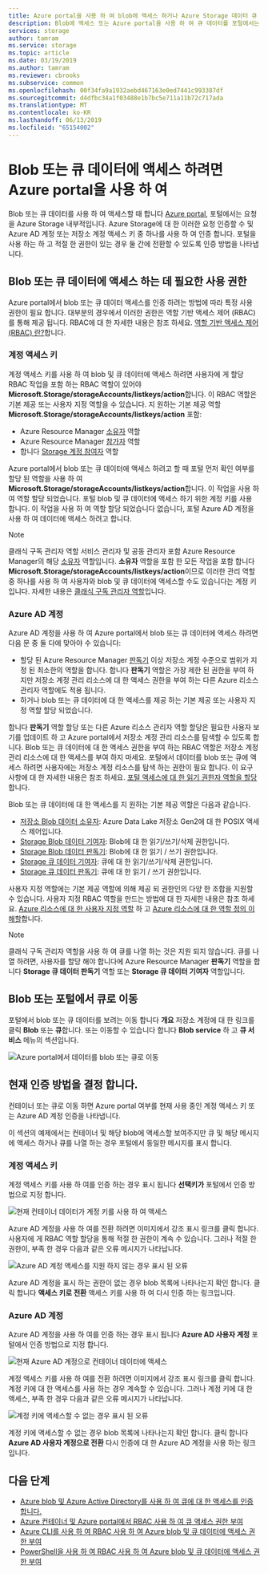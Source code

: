 ```yaml
---
title: Azure portal을 사용 하 여 blob에 액세스 하거나 Azure Storage 데이터 큐
description: Blob에 액세스 또는 Azure portal을 사용 하 여 큐 데이터를 포털에서는 요청을 Azure Storage 내부적 경우. Azure Storage에 대 한 이러한 요청 인증할 수 및 Azure AD 계정 또는 저장소 계정 액세스 키 중 하나를 사용 하 여 인증 합니다.
services: storage
author: tamram
ms.service: storage
ms.topic: article
ms.date: 03/19/2019
ms.author: tamram
ms.reviewer: cbrooks
ms.subservice: common
ms.openlocfilehash: 00f34fa9a1932aebd467163e0ed7441c993387df
ms.sourcegitcommit: d4dfbc34a1f03488e1b7bc5e711a11b72c717ada
ms.translationtype: MT
ms.contentlocale: ko-KR
ms.lasthandoff: 06/13/2019
ms.locfileid: "65154002"
---
```

# <a name="use-the-azure-portal-to-access-blob-or-queue-data"></a>Blob 또는 큐 데이터에 액세스 하려면 Azure portal을 사용 하 여

Blob 또는 큐 데이터를 사용 하 여 액세스할 때 합니다 [Azure portal](https://portal.azure.com), 포털에서는 요청을 Azure Storage 내부적입니다. Azure Storage에 대 한 이러한 요청 인증할 수 및 Azure AD 계정 또는 저장소 계정 액세스 키 중 하나를 사용 하 여 인증 합니다. 포털을 사용 하는 하 고 적절 한 권한이 있는 경우 둘 간에 전환할 수 있도록 인증 방법을 나타냅니다.  

## <a name="permissions-needed-to-access-blob-or-queue-data"></a>Blob 또는 큐 데이터에 액세스 하는 데 필요한 사용 권한

Azure portal에서 blob 또는 큐 데이터 액세스를 인증 하려는 방법에 따라 특정 사용 권한이 필요 합니다. 대부분의 경우에서 이러한 권한은 역할 기반 액세스 제어 (RBAC)를 통해 제공 됩니다. RBAC에 대 한 자세한 내용은 참조 하세요. [역할 기반 액세스 제어 (RBAC) 란?](../../role-based-access-control/overview.md)합니다.

### <a name="account-access-key"></a>계정 액세스 키

계정 액세스 키를 사용 하 여 blob 및 큐 데이터에 액세스 하려면 사용자에 게 할당 RBAC 작업을 포함 하는 RBAC 역할이 있어야 **Microsoft.Storage/storageAccounts/listkeys/action**합니다. 이 RBAC 역할은 기본 제공 또는 사용자 지정 역할을 수 있습니다. 지 원하는 기본 제공 역할 **Microsoft.Storage/storageAccounts/listkeys/action** 포함:

- Azure Resource Manager [소유자](../../role-based-access-control/built-in-roles.md#owner) 역할
- Azure Resource Manager [참가자](../../role-based-access-control/built-in-roles.md#contributor) 역할
- 합니다 [Storage 계정 참여자](../../role-based-access-control/built-in-roles.md#storage-account-contributor) 역할

Azure portal에서 blob 또는 큐 데이터에 액세스 하려고 할 때 포털 먼저 확인 여부를 할당 된 역할을 사용 하 여 **Microsoft.Storage/storageAccounts/listkeys/action**합니다. 이 작업을 사용 하 여 역할 할당 되었습니다. 포털 blob 및 큐 데이터에 액세스 하기 위한 계정 키를 사용 합니다. 이 작업을 사용 하 여 역할 할당 되었습니다 없습니다, 포털 Azure AD 계정을 사용 하 여 데이터에 액세스 하려고 합니다.

> [!NOTE]
> 클래식 구독 관리자 역할 서비스 관리자 및 공동 관리자 포함 Azure Resource Manager의 해당 [소유자](../../role-based-access-control/built-in-roles.md#owner) 역할입니다. **소유자** 역할을 포함 한 모든 작업을 포함 합니다 **Microsoft.Storage/storageAccounts/listkeys/action**이므로 이러한 관리 역할 중 하나를 사용 하 여 사용자와 blob 및 큐 데이터에 액세스할 수도 있습니다는 계정 키입니다. 자세한 내용은 [클래식 구독 관리자 역할](../../role-based-access-control/rbac-and-directory-admin-roles.md#classic-subscription-administrator-roles)입니다.

### <a name="azure-ad-account"></a>Azure AD 계정

Azure AD 계정을 사용 하 여 Azure portal에서 blob 또는 큐 데이터에 액세스 하려면 다음 문 중 둘 다에 맞아야 수 있습니다:

- 할당 된 Azure Resource Manager [판독기](../../role-based-access-control/built-in-roles.md#reader) 이상 저장소 계정 수준으로 범위가 지정 된 최소한의 역할을 합니다. 합니다 **판독기** 역할은 가장 제한 된 권한을 부여 하지만 저장소 계정 관리 리소스에 대 한 액세스 권한을 부여 하는 다른 Azure 리소스 관리자 역할에도 적용 됩니다.
- 하거나 blob 또는 큐 데이터에 대 한 액세스를 제공 하는 기본 제공 또는 사용자 지정 역할 할당 되었습니다.

합니다 **판독기** 역할 할당 또는 다른 Azure 리소스 관리자 역할 할당은 필요한 사용자 보기를 업데이트 하 고 Azure portal에서 저장소 계정 관리 리소스를 탐색할 수 있도록 합니다. Blob 또는 큐 데이터에 대 한 액세스 권한을 부여 하는 RBAC 역할은 저장소 계정 관리 리소스에 대 한 액세스를 부여 하지 마세요. 포털에서 데이터를 blob 또는 큐에 액세스 하려면 사용자에는 저장소 계정 리소스를 탐색 하는 권한이 필요 합니다. 이 요구 사항에 대 한 자세한 내용은 참조 하세요. [포털 액세스에 대 한 읽기 권한자 역할을 할당](../common/storage-auth-aad-rbac-portal.md#assign-the-reader-role-for-portal-access)합니다.

Blob 또는 큐 데이터에 대 한 액세스를 지 원하는 기본 제공 역할은 다음과 같습니다.

- [저장소 Blob 데이터 소유자](../../role-based-access-control/built-in-roles.md#storage-blob-data-owner): Azure Data Lake 저장소 Gen2에 대 한 POSIX 액세스 제어입니다.
- [Storage Blob 데이터 기여자](../../role-based-access-control/built-in-roles.md#storage-blob-data-contributor): Blob에 대 한 읽기/쓰기/삭제 권한입니다.
- [Storage Blob 데이터 판독기](../../role-based-access-control/built-in-roles.md#storage-blob-data-reader): Blob에 대 한 읽기 / 쓰기 권한입니다.
- [Storage 큐 데이터 기여자](../../role-based-access-control/built-in-roles.md#storage-queue-data-contributor): 큐에 대 한 읽기/쓰기/삭제 권한입니다.
- [Storage 큐 데이터 판독기](../../role-based-access-control/built-in-roles.md#storage-queue-data-reader): 큐에 대 한 읽기 / 쓰기 권한입니다.
    
사용자 지정 역할에는 기본 제공 역할에 의해 제공 되 권한인의 다양 한 조합을 지원할 수 있습니다. 사용자 지정 RBAC 역할을 만드는 방법에 대 한 자세한 내용은 참조 하세요. [Azure 리소스에 대 한 사용자 지정 역할](../../role-based-access-control/custom-roles.md) 하 고 [Azure 리소스에 대 한 역할 정의 이해할](../../role-based-access-control/role-definitions.md)합니다.

> [!NOTE]
> 클래식 구독 관리자 역할을 사용 하 여 큐를 나열 하는 것은 지원 되지 않습니다. 큐를 나열 하려면, 사용자를 할당 해야 합니다에 Azure Resource Manager **판독기** 역할을 합니다 **Storage 큐 데이터 판독기** 역할 또는 **Storage 큐 데이터 기여자** 역할입니다.

## <a name="navigate-to-blobs-or-queues-in-the-portal"></a>Blob 또는 포털에서 큐로 이동

포털에서 blob 또는 큐 데이터를 보려는 이동 합니다 **개요** 저장소 계정에 대 한 링크를 클릭 **Blob** 또는 **큐**합니다. 또는 이동할 수 있습니다 합니다 **Blob service** 하 고 **큐 서비스** 메뉴의 섹션입니다. 

![Azure portal에서 데이터를 blob 또는 큐로 이동](media/storage-access-blobs-queues-portal/blob-queue-access.png)

## <a name="determine-the-current-authentication-method"></a>현재 인증 방법을 결정 합니다.

컨테이너 또는 큐로 이동 하면 Azure portal 여부를 현재 사용 중인 계정 액세스 키 또는 Azure AD 계정 인증을 나타냅니다.

이 섹션의 예제에서는 컨테이너 및 해당 blob에 액세스할 보여주지만 큐 및 해당 메시지에 액세스 하거나 큐를 나열 하는 경우 포털에서 동일한 메시지를 표시 합니다.

### <a name="account-access-key"></a>계정 액세스 키

계정 액세스 키를 사용 하 여를 인증 하는 경우 표시 됩니다 **선택키가** 포털에서 인증 방법으로 지정 합니다.

![현재 컨테이너 데이터가 계정 키를 사용 하 여 액세스](media/storage-access-blobs-queues-portal/auth-method-access-key.png)

Azure AD 계정을 사용 하 여를 전환 하려면 이미지에서 강조 표시 링크를 클릭 합니다. 사용자에 게 RBAC 역할 할당을 통해 적절 한 권한이 계속 수 있습니다. 그러나 적절 한 권한이, 부족 한 경우 다음과 같은 오류 메시지가 나타납니다.

![Azure AD 계정 액세스를 지원 하지 않는 경우 표시 된 오류](media/storage-access-blobs-queues-portal/auth-error-azure-ad.png)

Azure AD 계정을 표시 하는 권한이 없는 경우 blob 목록에 나타나는지 확인 합니다. 클릭 합니다 **액세스 키로 전환** 액세스 키를 사용 하 여 다시 인증 하는 링크입니다.

### <a name="azure-ad-account"></a>Azure AD 계정

Azure AD 계정을 사용 하 여를 인증 하는 경우 표시 됩니다 **Azure AD 사용자 계정** 포털에서 인증 방법으로 지정 합니다.

![현재 Azure AD 계정으로 컨테이너 데이터에 액세스](media/storage-access-blobs-queues-portal/auth-method-azure-ad.png)

계정 액세스 키를 사용 하 여를 전환 하려면 이미지에서 강조 표시 링크를 클릭 합니다. 계정 키에 대 한 액세스를 사용 하는 경우 계속할 수 있습니다. 그러나 계정 키에 대 한 액세스, 부족 한 경우 다음과 같은 오류 메시지가 나타납니다.

![계정 키에 액세스할 수 없는 경우 표시 된 오류](media/storage-access-blobs-queues-portal/auth-error-access-key.png)

계정 키에 액세스할 수 없는 경우 blob 목록에 나타나는지 확인 합니다. 클릭 합니다 **Azure AD 사용자 계정으로 전환** 다시 인증에 대 한 Azure AD 계정을 사용 하는 링크입니다.

## <a name="next-steps"></a>다음 단계

- [Azure blob 및 Azure Active Directory를 사용 하 여 큐에 대 한 액세스를 인증 합니다.](storage-auth-aad.md)
- [Azure 컨테이너 및 Azure portal에서 RBAC 사용 하 여 큐 액세스 권한 부여](storage-auth-aad-rbac-portal.md)
- [Azure CLI를 사용 하 여 RBAC 사용 하 여 Azure blob 및 큐 데이터에 액세스 권한 부여](storage-auth-aad-rbac-cli.md)
- [PowerShell을 사용 하 여 RBAC 사용 하 여 Azure blob 및 큐 데이터에 액세스 권한 부여](storage-auth-aad-rbac-powershell.md)
